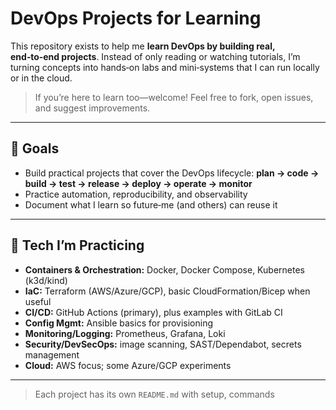 # DevOps Projects for Learning

This repository exists to help me **learn DevOps by building real, end‑to‑end projects**. Instead of only reading or watching tutorials, I’m turning concepts into hands‑on labs and mini‑systems that I can run locally or in the cloud.

> If you’re here to learn too—welcome! Feel free to fork, open issues, and suggest improvements.

---

## 🎯 Goals

* Build practical projects that cover the DevOps lifecycle: **plan → code → build → test → release → deploy → operate → monitor**
* Practice automation, reproducibility, and observability
* Document what I learn so future‑me (and others) can reuse it

---

## 🧰 Tech I’m Practicing

* **Containers & Orchestration:** Docker, Docker Compose, Kubernetes (k3d/kind)
* **IaC:** Terraform (AWS/Azure/GCP), basic CloudFormation/Bicep when useful
* **CI/CD:** GitHub Actions (primary), plus examples with GitLab CI
* **Config Mgmt:** Ansible basics for provisioning
* **Monitoring/Logging:** Prometheus, Grafana, Loki
* **Security/DevSecOps:** image scanning, SAST/Dependabot, secrets management
* **Cloud:** AWS focus; some Azure/GCP experiments

---

> Each project has its own `README.md` with setup, commands

